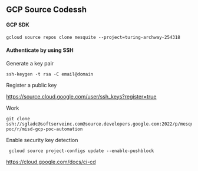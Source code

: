 
## GCP Source Codessh

#### GCP SDK
```
gcloud source repos clone mesquite --project=turing-archway-254318
```

#### Authenticate by using SSH

Generate a key pair
```
ssh-keygen -t rsa -C email@domain
```

Register a public key

https://source.cloud.google.com/user/ssh_keys?register=true


Work
```
git clone ssh://sgladc@softserveinc.com@source.developers.google.com:2022/p/mesquiteisd-poc/r/misd-gcp-poc-automation
```

Enable security key detection

```
 gcloud source project-configs update --enable-pushblock
```

https://cloud.google.com/docs/ci-cd